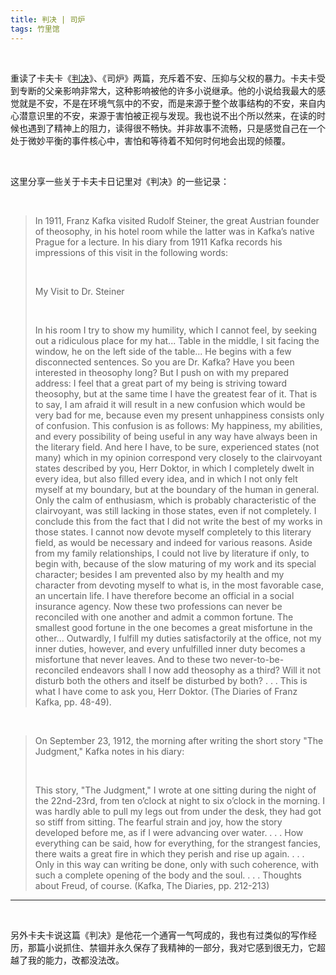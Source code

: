```yaml
---
title: 判决 | 司炉
tags: 竹里馆
---
```


<br/>

重读了卡夫卡《[判决](https://book.douban.com/subject/35219184/)》、《司炉》两篇，充斥着不安、压抑与父权的暴力。卡夫卡受到专断的父亲影响非常大，这种影响被他的许多小说继承。他的小说给我最大的感觉就是不安，不是在环境气氛中的不安，而是来源于整个故事结构的不安，来自内心潜意识里的不安，来源于害怕被正视与发现。我也说不出个所以然来，在读的时候也遇到了精神上的阻力，读得很不畅快。并非故事不流畅，只是感觉自己在一个处于微妙平衡的事件核心中，害怕和等待着不知何时何地会出现的倾覆。

<br/>

这里分享一些关于卡夫卡日记里对《判决》的一些记录：

<br/>

> In 1911, Franz Kafka visited Rudolf Steiner, the great Austrian founder of theosophy, in his hotel room while the latter was in Kafka’s native Prague for a lecture. In his diary from 1911 Kafka records his impressions of this visit in the following words:
>
> <br/>
>
> My Visit to Dr. Steiner
>
> <br/>
>
> In his room I try to show my humility, which I cannot feel, by seeking out a ridiculous place for my hat... Table in the middle, I sit facing the window, he on the left side of the table... He begins with a few disconnected sentences. So you are Dr. Kafka? Have you been interested in theosophy long? But I push on with my prepared address: I feel that a great part of my being is striving toward theosophy, but at the same time I have the greatest fear of it. That is to say, I am afraid it will result in a new confusion which would be very bad for me, because even my present unhappiness consists only of confusion. This confusion is as follows: My happiness, my abilities, and every possibility of being useful in any way have always been in the literary field. And here I have, to be sure, experienced states (not many) which in my opinion correspond very closely to the clairvoyant states described by you, Herr Doktor, in which I completely dwelt in every idea, but also filled every idea, and in which I not only felt myself at my boundary, but at the boundary of the human in general. Only the calm of enthusiasm, which is probably characteristic of the clairvoyant, was still lacking in those states, even if not completely. I conclude this from the fact that I did not write the best of my works in those states. I cannot now devote myself completely to this literary field, as would be necessary and indeed for various reasons. Aside from my family relationships, I could not live by literature if only, to begin with, because of the slow maturing of my work and its special character; besides I am prevented also by my health and my character from devoting myself to what is, in the most favorable case, an uncertain life. I have therefore become an official in a social insurance agency. Now these two professions can never be reconciled with one another and admit a common fortune. The smallest good fortune in the one becomes a great misfortune in the other... Outwardly, I fulfill my duties satisfactorily at the office, not my inner duties, however, and every unfulfilled inner duty becomes a misfortune that never leaves. And to these two never-to-be-reconciled endeavors shall I now add theosophy as a third? Will it not disturb both the others and itself be disturbed by both? . . . This is what I have come to ask you, Herr Doktor. (The Diaries of Franz Kafka, pp. 48-49).

<br/>

> On September 23, 1912, the morning after writing the short story "The Judgment," Kafka notes in his diary:
>
> <br/>
>
> This story, "The Judgment," I wrote at one sitting during the night of the 22nd-23rd, from ten o’clock at night to six o’clock in the morning. I was hardly able to pull my legs out from under the desk, they had got so stiff from sitting. The fearful strain and joy, how the story developed before me, as if I were advancing over water. . . . How everything can be said, how for everything, for the strangest fancies, there waits a great fire in which they perish and rise up again. . . . Only in this way can writing be done, only with such coherence, with such a complete opening of the body and the soul. . . . Thoughts about Freud, of course. (Kafka, The Diaries, pp. 212-213)

---



<br/>



另外卡夫卡说这篇《判决》是他花一个通宵一气呵成的，我也有过类似的写作经历，那篇小说抓住、禁锢并永久保存了我精神的一部分，我对它感到很无力，它超越了我的能力，改都没法改。